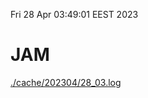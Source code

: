 Fri 28 Apr 03:49:01 EEST 2023
# JAM
<a href='./cache/202304/28_03.log'>./cache/202304/28_03.log</a>
